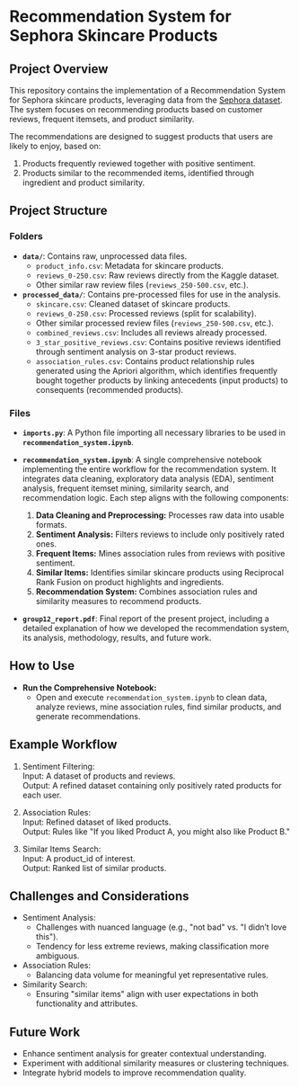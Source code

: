 # Recommendation System for Sephora Skincare Products

## Project Overview

This repository contains the implementation of a Recommendation System for Sephora skincare products, leveraging data from the [Sephora dataset](https://www.kaggle.com/datasets/nadyinky/sephora-products-and-skincare-reviews/data). The system focuses on recommending products based on customer reviews, frequent itemsets, and product similarity.

The recommendations are designed to suggest products that users are likely to enjoy, based on:
1. Products frequently reviewed together with positive sentiment.
2. Products similar to the recommended items, identified through ingredient and product similarity.

## Project Structure

### Folders

- **`data/`**: Contains raw, unprocessed data files.
    -  `product_info.csv`: Metadata for skincare products.
    - `reviews_0-250.csv`: Raw reviews directly from the Kaggle dataset.
    - Other similar raw review files (`reviews_250-500.csv`, etc.).
- **`processed_data/`**: Contains pre-processed files for use in the analysis.
    - `skincare.csv`: Cleaned dataset of skincare products.
    - `reviews_0-250.csv`: Processed reviews (split for scalability).
    - Other similar processed review files (`reviews_250-500.csv`, etc.).
    - `combined_reviews.csv`: Includes all reviews already processed.
    - `3_star_positive_reviews.csv`: Contains positive reviews identified through sentiment analysis on 3-star product reviews.
    - `association_rules.csv`: Contains product relationship rules generated using the Apriori algorithm, which identifies frequently bought together products by linking antecedents (input products) to consequents (recommended products).

### Files

- **`imports.py`**: A Python file importing all necessary libraries to be used in **`recommendation_system.ipynb`**.

- **`recommendation_system.ipynb`**: A single comprehensive notebook implementing the entire workflow for the recommendation system. It integrates data cleaning, exploratory data analysis (EDA), sentiment analysis, frequent itemset mining, similarity search, and recommendation logic. Each step aligns with the following components:
  1. **Data Cleaning and Preprocessing:** Processes raw data into usable formats.
  2. **Sentiment Analysis:** Filters reviews to include only positively rated ones.
  3. **Frequent Items:** Mines association rules from reviews with positive sentiment.
  4. **Similar Items:** Identifies similar skincare products using Reciprocal Rank Fusion on product highlights and ingredients.
  5. **Recommendation System:** Combines association rules and similarity measures to recommend products.

- **`group12_report.pdf`**: Final report of the present project, including a detailed explanation of how we developed the recommendation system, its analysis, methodology, results, and future work.

## How to Use

- **Run the Comprehensive Notebook:**
   - Open and execute `recommendation_system.ipynb` to clean data, analyze reviews, mine association rules, find similar products, and generate recommendations.


## Example Workflow

1. Sentiment Filtering: <br />
Input: A dataset of products and reviews. <br />
Output: A refined dataset containing only positively rated products for each user.

2. Association Rules: <br />
Input: Refined dataset of liked products. <br />
Output: Rules like "If you liked Product A, you might also like Product B."

3. Similar Items Search: <br />
Input: A product_id of interest. <br />
Output: Ranked list of similar products.

## Challenges and Considerations
- Sentiment Analysis:
    - Challenges with nuanced language (e.g., "not bad" vs. "I didn’t love this").
    - Tendency for less extreme reviews, making classification more ambiguous.
- Association Rules:
    - Balancing data volume for meaningful yet representative rules.
- Similarity Search:
    - Ensuring "similar items" align with user expectations in both functionality and attributes.

## Future Work
- Enhance sentiment analysis for greater contextual understanding.
- Experiment with additional similarity measures or clustering techniques.
- Integrate hybrid models to improve recommendation quality.
